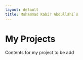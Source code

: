 ```yaml
---
layout: default
title: Muhammad Kabir Abdullahi`s 
---
```

# My Projects
Contents for my project to be add
